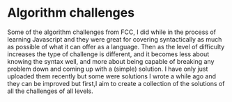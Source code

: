 # Algorithm challenges

Some of the algorithm challenges from FCC, I did while in the process of learning Javascript and they were great for covering syntactically as much as possible of what it can offer as a language. Then as the level of difficulty increases the type of challenge is different, and it becomes less about knowing the syntax well, and more about being capable of breaking any problem down and coming up with a (simple) solution. 
I have only just uploaded them recently but some were solutions I wrote a while ago and they can be improved but first,I aim to create a collection of the solutions of all the challenges of all levels.
